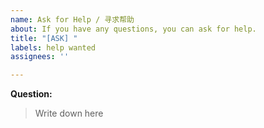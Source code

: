```yaml
---
name: Ask for Help / 寻求帮助
about: If you have any questions, you can ask for help.
title: "[ASK] "
labels: help wanted
assignees: ''

---
```


**Question:**
> Write down here
